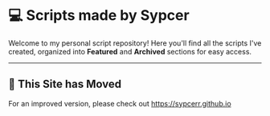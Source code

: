 # 💻 Scripts made by Sypcer

Welcome to my personal script repository! Here you'll find all the scripts I've created, organized into **Featured** and **Archived** sections for easy access.


---

## 🌟 This Site has Moved
For an improved version, please check out https://sypcerr.github.io

